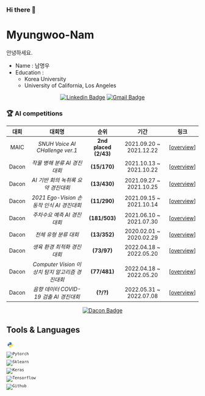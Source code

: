 ### Hi there 👋

# Myungwoo-Nam


안녕하세요.

- Name : 남명우
- Education : 
   - Korea University
   - University of California, Los Angeles


<div align=center>
   
   [![Linkedin Badge](https://img.shields.io/badge/-LinkedIn-blue?style=flat-square&logo=Linkedin&logoColor=white&link=https://www.linkedin.com/in/myungwoo-nam-6523a5157/)](https://www.linkedin.com/in/myungwoo-nam-6523a5157/) 
[![Gmail Badge](https://img.shields.io/badge/Gmail-d14836?style=flat-square&logo=Gmail&logoColor=white&link=mailto:affjljoo3581@gmail.com)](mailto:myungwoo0221@gmail.com)
</div>



### 🏆 AI competitions 

  |대회|대회명|순위|기간|링크|
  |:---:|:------:|:----:|:----:|:----:|
  |MAIC|*SNUH Voice AI CHallenge ver.1*|**2nd placed<br>(2/43)**|2021.09.20 ~ 2021.12.22|[[overview](https://maic.or.kr/competitions/10/infomation)] |
  |Dacon|  *작물 병해 분류 AI 경진대회* |**(15/170)**| 2021.10.13 ~ 2021.10.22 | [[overview](https://dacon.io/competitions/official/235842/overview/description)] |
  |Dacon|  *AI 기반 회의 녹취록 요약 경진대회* |**(13/430)**|2021.09.27 ~ 2021.10.25| [[overview](https://dacon.io/competitions/official/235813/overview/description)] |
  |Dacon|  *2021 Ego-Vision 손동작 인식 AI 경진대회* |**(11/290)**| 2021.09.15 ~ 2021.10.14| [[overview](https://dacon.io/competitions/official/235805/overview/description)] |
  |Dacon|  *주차수요 예측 AI 경진대회* |**(181/503)**| 2021.06.10 ~ 2021.07.30| [[overview](https://dacon.io/competitions/official/235745/overview/description)] |
  |Dacon|  *천체 유형 분류 대회* |**(13/352)**|2020.02.01 ~ 2020.02.29| [[overview](https://dacon.io/competitions/official/235573/overview/description)] |
  |Dacon|  *생육 환경 최적화 경진대회* |**(73/97)**| 2022.04.18 ~ 2022.05.20| [[overview](https://dacon.io/competitions/official/235897/overview/description)] |
  |Dacon|  *Computer Vision 이상치 탐지 알고리즘 경진대회* |**(77/481)**| 2022.04.18 ~ 2022.05.20| [[overview](https://dacon.io/competitions/official/235894/overview/description)] |
  |Dacon|  *음향 데이터 COVID-19 검출 AI 경진대회* |**(?/?)**|  2022.05.31 ~ 2022.07.08| [[overview](https://dacon.io/competitions/official/235910/overview/description)] |

  
  

<div align=center>

   [![Dacon Badge](https://img.shields.io/badge/-Dacon-blue?style=flat-square&logo=dacon&logoColor=white&link=https://dacon.io/myprofile/230684/competition/)](https://dacon.io/myprofile/230684/competition/)

</div>


## Tools & Languages
<code><img title="Python" height="20" src="https://raw.githubusercontent.com/github/explore/80688e429a7d4ef2fca1e82350fe8e3517d3494d/topics/python/python.png">
<code><img title="Pytorch" height="20" src="https://user-images.githubusercontent.com/41610472/166423517-70eeb6b7-522d-42cb-8588-0df9f9277e18.png"></code>
<code><img title="Sklearn" height="20" src="https://user-images.githubusercontent.com/41610472/166423579-d4a2d7db-63f5-444e-8a69-92992f1b0aa2.png"></code>
<code><img title="Keras" height="20" src="https://user-images.githubusercontent.com/41610472/166423739-5f3c7a8c-e99e-42cc-94b4-4e9e3d3e7657.png"></code>
<code><img title="Tensorflow" height="20" src="https://user-images.githubusercontent.com/41610472/166423785-7cf78608-ba49-4b36-9167-7726da0ba86c.png"></code>
<code><img title="Github" height="20" src="https://user-images.githubusercontent.com/41610472/166423952-0ffecc44-a432-48b2-adb6-32ce14999153.png"></code>
   

